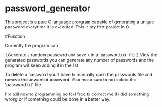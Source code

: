 # password_generator

This project is a pure C language prorgram capable of generating a unique password everytime it is executed.
This is my first project in C 

#Function

Currently the program can

 1.Generate a random passowrd and save it in a 'password.txt' file
 2.View the generated passwords
 you can generate any number of passwords and the program will keep adding it in the list

To delete a password you'll have to manually open the passwords file and remove the unwanted password.
Also make sure to not delete the 'password.txt' file 

I'm still new to programming so feel free to correct me if i did something wrong or if something could be done in a better way.

